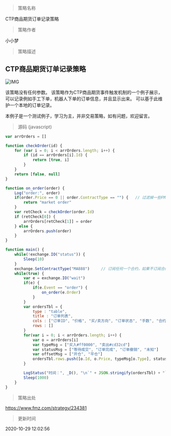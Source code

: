 
> 策略名称

CTP商品期货订单记录策略

> 策略作者

小小梦

> 策略描述

## CTP商品期货订单记录策略

![IMG](https://www.fmz.com/upload/asset/16a52a5f0a62139310bf.png) 

该策略没有任何参数。
该策略作为CTP商品期货事件触发机制的一个例子展示，可以记录例如手工下单，机器人下单的订单信息，并且显示出来。
可以基于此维护一个本地的订单记录。

本例子是一个测试例子，学习为主，并非交易策略，如有问题，欢迎留言。



> 源码 (javascript)

``` javascript
var arrOrders = []

function checkOrder(id) {
    for (var i = 0; i < arrOrders.length; i++) {
        if (id == arrOrders[i].Id) {
            return [true, i]
        }
    }
    return [false, null]
}

function on_order(order) {
    Log("order:", order)
    if(order.Price == 0 || order.ContractType == "") {   // 过滤掉一些FMZ平台市价单相关的信息
        return "market order"   
    }
    var retCheck = checkOrder(order.Id)
    if (retCheck[0]) {
        arrOrders[retCheck[1]] = order
    } else {
        arrOrders.push(order)
    }
}

function main() {
    while(!exchange.IO("status")) {
        Sleep(10)
    }
    exchange.SetContractType("MA888")     // 订阅任何一个合约，如果不订阅合约，会报错
    while(true) {
        var e = exchange.IO("wait")
        if(e) {
            if(e.Event == "order") {
                on_order(e.Order)
            }
        }
        var ordersTbl = {
            type : "table", 
            title : "订单列表", 
            cols : ["订单ID", "价格", "买/卖方向", "订单状态", "手数", "合约代码", "平均价格", "成交数量", "开仓/平仓"], 
            rows : []
        }
        for(var i = 0; i < arrOrders.length; i++) {
            var o = arrOrders[i]
            var typeMsg = ["买入#ff0000", "卖出#cd32cd"]
            var statusMsg = ["等待成交", "订单完成", "订单撤销", "未知"]
            var offsetMsg = ["开仓", "平仓"]
            ordersTbl.rows.push([o.Id, o.Price, typeMsg[o.Type], statusMsg[o.Status], o.Amount, o.ContractType, o.AvgPrice, o.DealAmount, offsetMsg[o.Offset]])
        }

        LogStatus("时间：", _D(), "\n`" + JSON.stringify(ordersTbl) + "`")
        Sleep(1000)
    }
}

```

> 策略出处

https://www.fmz.com/strategy/234381

> 更新时间

2020-10-29 12:02:56
